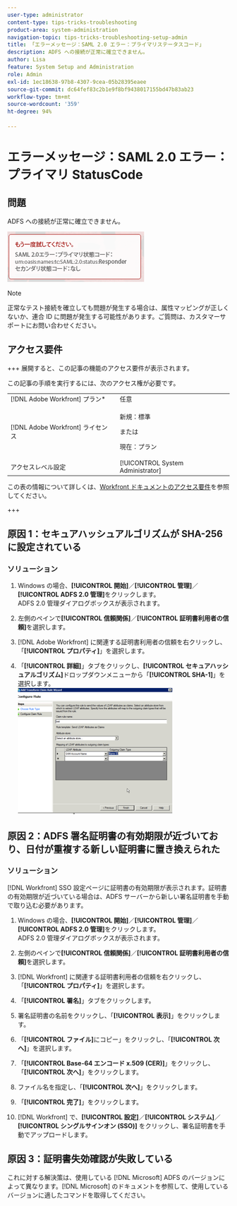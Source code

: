 ```yaml
---
user-type: administrator
content-type: tips-tricks-troubleshooting
product-area: system-administration
navigation-topic: tips-tricks-troubleshooting-setup-admin
title: 「エラーメッセージ：SAML 2.0 エラー：プライマリステータスコード」
description: ADFS への接続が正常に確立できません。
author: Lisa
feature: System Setup and Administration
role: Admin
exl-id: 1ec18638-97b8-4307-9cea-05b28395eaee
source-git-commit: dc64fef83c2b1e9f8bf9438017155bd47b83ab23
workflow-type: tm+mt
source-wordcount: '359'
ht-degree: 94%

---
```


# エラーメッセージ：SAML 2.0 エラー：プライマリ StatusCode

## 問題

ADFS への接続が正常に確立できません。

![SAML_2.0_Error_Error_Status_Code.png](assets/saml-2.0-error-primary-status-code.png)

>[!NOTE]
>
>正常なテスト接続を確立しても問題が発生する場合は、属性マッピングが正しくないか、連合 ID に問題が発生する可能性があります。ご質問は、カスタマーサポートにお問い合わせください。

## アクセス要件

+++ 展開すると、この記事の機能のアクセス要件が表示されます。

この記事の手順を実行するには、次のアクセス権が必要です。

<table style="table-layout:auto"> 
 <col> 
 <col> 
 <tbody> 
  <tr> 
   <td role="rowheader">[!DNL Adobe Workfront] プラン*</td> 
   <td>任意</td> 
  </tr> 
  <tr> 
   <td role="rowheader">[!DNL Adobe Workfront] ライセンス</td> 
   <td>
   <p>新規：標準</p>
   <p>または</p>
   <p>現在：プラン</p></td> 
  </tr> 
  <tr> 
   <td role="rowheader">アクセスレベル設定</td> 
   <td>[!UICONTROL System Administrator]</td> 
  </tr> 
 </tbody> 
</table>

この表の情報について詳しくは、[Workfront ドキュメントのアクセス要件](/help/quicksilver/administration-and-setup/add-users/access-levels-and-object-permissions/access-level-requirements-in-documentation.md)を参照してください。

+++

## 原因 1：セキュアハッシュアルゴリズムが SHA-256 に設定されている

### ソリューション

1. Windows の場合、**[!UICONTROL 開始]**／**[!UICONTROL 管理]**／**[!UICONTROL ADFS 2.0 管理]**&#x200B;をクリックします。\
   ADFS 2.0 管理ダイアログボックスが表示されます。

1. 左側のペインで&#x200B;**[!UICONTROL 信頼関係]**／**[!UICONTROL 証明書利用者の信頼]**&#x200B;を選択します。

1. [!DNL Adobe Workfront] に関連する証明書利用者の信頼を右クリックし、「**[!UICONTROL プロパティ]**」を選択します。
1. 「**[!UICONTROL 詳細]**」タブをクリックし、**[!UICONTROL セキュアハッシュアルゴリズム]**&#x200B;ドロップダウンメニューから「**[!UICONTROL SHA-1]**」を選択します。\
   ![](assets/1-350x287.png)

## 原因 2：ADFS 署名証明書の有効期限が近づいており、日付が重複する新しい証明書に置き換えられた

### ソリューション

[!DNL Workfront] SSO 設定ページに証明書の有効期限が表示されます。証明書の有効期限が近づいている場合は、ADFS サーバーから新しい署名証明書を手動で取り込む必要があります。

1. Windows の場合、**[!UICONTROL 開始]**／**[!UICONTROL 管理]**／**[!UICONTROL ADFS 2.0 管理]**&#x200B;をクリックします。\
   ADFS 2.0 管理ダイアログボックスが表示されます。

1. 左側のペインで&#x200B;**[!UICONTROL 信頼関係]**／**[!UICONTROL 証明書利用者の信頼]**&#x200B;を選択します。

1. [!DNL Workfront] に関連する証明書利用者の信頼を右クリックし、「**[!UICONTROL プロパティ]**」を選択します。
1. 「**[!UICONTROL 署名]**」タブをクリックします。
1. 署名証明書の名前をクリックし、「**[!UICONTROL 表示]**」をクリックします。
1. 「**[!UICONTROL ファイル]**&#x200B;にコピー」をクリックし、「**[!UICONTROL 次へ]**」を選択します。

1. 「**[!UICONTROL Base-64 エンコード x.509 (CER)]**」をクリックし、「**[!UICONTROL 次へ]**」をクリックします。

1. ファイル名を指定し、「**[!UICONTROL 次へ]**」をクリックします。
1. 「**[!UICONTROL 完了]**」をクリックします。
1. [!DNL Workfront] で、**[!UICONTROL 設定]**／**[!UICONTROL システム]**／**[!UICONTROL シングルサインオン (SSO)]** をクリックし、署名証明書を手動でアップロードします。

## 原因 3：証明書失効確認が失敗している

これに対する解決策は、使用している [!DNL Microsoft] ADFS のバージョンによって異なります。[!DNL Microsoft] のドキュメントを参照して、使用しているバージョンに適したコマンドを取得してください。
